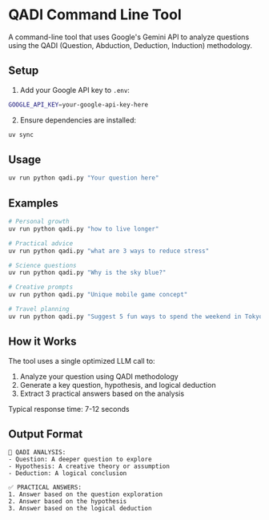 # QADI Command Line Tool

A command-line tool that uses Google's Gemini API to analyze questions using the QADI (Question, Abduction, Deduction, Induction) methodology.

## Setup

1. Add your Google API key to `.env`:
```bash
GOOGLE_API_KEY=your-google-api-key-here
```

2. Ensure dependencies are installed:
```bash
uv sync
```

## Usage

```bash
uv run python qadi.py "Your question here"
```

## Examples

```bash
# Personal growth
uv run python qadi.py "how to live longer"

# Practical advice
uv run python qadi.py "what are 3 ways to reduce stress"

# Science questions
uv run python qadi.py "Why is the sky blue?"

# Creative prompts
uv run python qadi.py "Unique mobile game concept"

# Travel planning
uv run python qadi.py "Suggest 5 fun ways to spend the weekend in Tokyo"
```

## How it Works

The tool uses a single optimized LLM call to:
1. Analyze your question using QADI methodology
2. Generate a key question, hypothesis, and logical deduction
3. Extract 3 practical answers based on the analysis

Typical response time: 7-12 seconds

## Output Format

```
🧠 QADI ANALYSIS:
- Question: A deeper question to explore
- Hypothesis: A creative theory or assumption  
- Deduction: A logical conclusion

✅ PRACTICAL ANSWERS:
1. Answer based on the question exploration
2. Answer based on the hypothesis
3. Answer based on the logical deduction
```